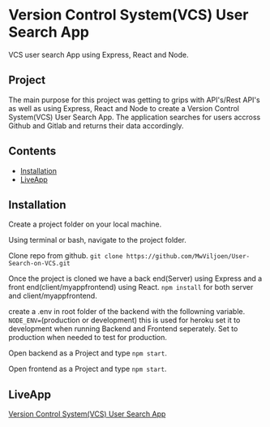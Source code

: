 # Version Control System(VCS) User Search App
VCS user search App using Express, React and Node.

## Project

The main purpose for this project was getting to grips with API's/Rest API's as well as using Express, React and Node to create a Version Control System(VCS) User Search App.
The application searches for users accross Github and Gitlab and returns their data accordingly.

## Contents

- [Installation](#installation)
- [LiveApp](#liveApp)

## Installation

Create a project folder on your local machine.

Using terminal or bash, navigate to the project folder.

Clone repo from github.
`git clone https://github.com/MwViljoen/User-Search-on-VCS.git`

Once the project is cloned we have a back end(Server) using Express and a front end(client/myappfrontend) using React.
`npm install` for both server and client/myappfrontend.

create a .env in root folder of the backend with the followning variable.
`NODE_ENV=`(production or development) this is used for heroku set it to development when running Backend and Frontend seperately.
Set to production when needed to test for production.

Open backend as a Project and type `npm start`.

Open frontend as a Project and type `npm start`.

## LiveApp

[Version Control System(VCS) User Search App](https://vcs-user-search-app.herokuapp.com)

